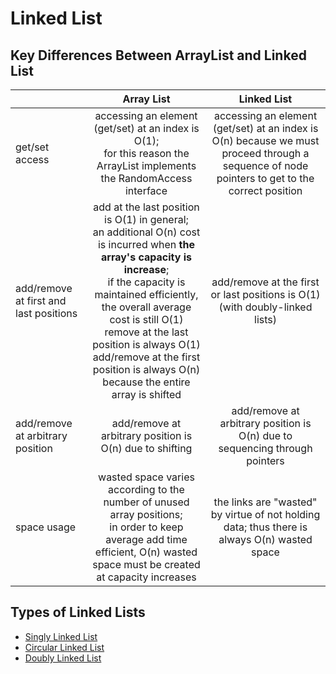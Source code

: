 #   Linked List<br>
##  Key Differences Between ArrayList and Linked List<br>

|                | Array List                                                                                                                | Linked List |
|----------------|:-------------------------------------------------------------------------------------------------------------------------:|:-----------:|
| get/set access | accessing an element (get/set) at an index is O(1);<br>for this reason the ArrayList implements the RandomAccess interface | accessing an element (get/set) at an index is O(n) because we must proceed through a sequence of node pointers to get to the correct position |
| add/remove at first and last positions | add at the last position is O(1) in general;<br>an additional O(n) cost is incurred when **the array's capacity is increase**;<br>if the capacity is maintained efficiently, the overall average cost is still O(1)<br>remove at the last position is always O(1)<br>add/remove at the first position is always O(n) because the entire array is shifted | add/remove at the first or last positions is O(1) (with doubly-linked lists)| 
| add/remove at arbitrary position| add/remove at arbitrary position is O(n) due to shifting | add/remove at arbitrary position is O(n) due to sequencing through pointers| 
| space usage | wasted space varies according to the number of unused array positions;<br>in order to keep average add time efficient, O(n) wasted space must be created at capacity increases	| the links are "wasted" by virtue of not holding data; thus there is always O(n) wasted space|

##  Types of Linked Lists<br>
*   [Singly Linked List](./singly)<br>
*   [Circular Linked List](./circular)<br>
*   [Doubly Linked List](./doubly)<br>
